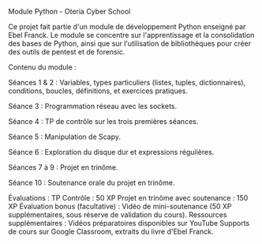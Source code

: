 Module Python - Oteria Cyber School

Ce projet fait partie d'un module de développement Python enseigné par Ebel Franck. Le module se concentre sur l'apprentissage et la consolidation des bases de Python, ainsi que sur l'utilisation de bibliothèques pour créer des outils de pentest et de forensic.

Contenu du module :

Séances 1 & 2 :
Variables, types particuliers (listes, tuples, dictionnaires), conditions, boucles, définitions, et exercices pratiques.

Séance 3 :
Programmation réseau avec les sockets.

Séance 4 :
TP de contrôle sur les trois premières séances.

Séance 5 :
Manipulation de Scapy.

Séance 6 :
Exploration du disque dur et expressions régulières.

Séances 7 à 9 :
Projet en trinôme.

Séance 10 :
Soutenance orale du projet en trinôme.

Évaluations :
TP Contrôle : 50 XP
Projet en trinôme avec soutenance : 150 XP
Évaluation bonus (facultative) : Vidéo de mini-soutenance (50 XP supplémentaires, sous réserve de validation du cours).
Ressources supplémentaires :
Vidéos préparatoires disponibles sur YouTube
Supports de cours sur Google Classroom, extraits du livre d'Ebel Franck.
